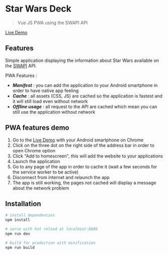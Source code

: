 # Star Wars Deck

> Vue JS PWA using the SWAPI API

[Live Demo](https://star-wars-deck.now.sh/)

## Features

Simple application displaying the information about Star Wars available on the [SWAPI](https://swapi.co/) API.

PWA Features :
- ***Manifest*** : you can add the application to your Android smartphone in order to have native app feeling
- ***Cache*** : all assets (CSS, JS) are cached so the application is fastest and it will still load even without network
- ***Offline usage*** : all request to the API are cached which mean you can still use the application without network

## PWA features demo

1. Go to the [Live Demo](https://star-wars-deck.now.sh/) with your Android smartphone on Chrome
2. Click on the three dot on the right side of the address bar in order to open Chrome option
3. Click "Add to homescreen", this will add the website to your applications
4. Launch the application
5. Go to any page of the app in order to cache it (wait a few seconds for the service worker to be active)
6. Disconnect from internet and relaunch the app
7. The app is still working, the pages not cached will display a message about the network problem

## Installation

``` bash
# install dependencies
npm install

# serve with hot reload at localhost:8080
npm run dev

# build for production with minification
npm run build
```
